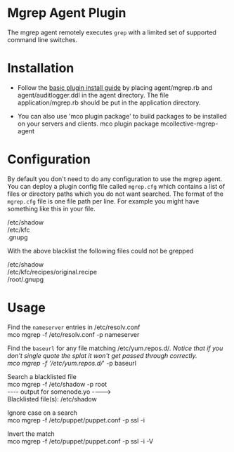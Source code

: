 Mgrep Agent Plugin
=============================
The mgrep agent remotely executes `grep` with a limited set of supported command line switches.  

Installation
=============================

  * Follow the [basic plugin install guide](http://projects.puppetlabs.com/projects/mcollective-plugins/wiki/InstalingPlugins) by placing 
 agent/mgrep.rb and agent/auditlogger.ddl in the agent directory.  The file application/mgrep.rb should be put in the application directory. 

  * You can also use 'mco plugin package' to build packages to be installed on your servers and clients.
  mco plugin package mcollective-mgrep-agent

Configuration
=============================
By default you don't need to do any configuration to use the mgrep agent.   You can deploy a plugin config file called `mgrep.cfg` which contains a list of files or directory paths which you do not want searched.    The format of the `mgrep.cfg` file is one file path per line.  For example you might have something like this in your file.

/etc/shadow  
/etc/kfc  
.gnupg  

With the above blacklist the following files could not be grepped

/etc/shadow  
/etc/kfc/recipes/original.recipe  
/root/.gnupg  

Usage
=============================

Find the `nameserver` entries in /etc/resolv.conf  
mco mgrep -f /etc/resolv.conf -p nameserver  

Find the `baseurl` for any file matching /etc/yum.repos.d/*.  Notice that if you don't single quote the splat it won't get passed through correctly.   
mco mgrep -f '/etc/yum.repos.d/*' -p baseurl   

Search a blacklisted file  
mco mgrep -f /etc/shadow -p root  
---- output for somenode.yo ---->  
Blacklisted file(s): /etc/shadow  

Ignore case on a search  
mco mgrep -f /etc/puppet/puppet.conf -p ssl -i  

Invert the match  
mco mgrep -f /etc/puppet/puppet.conf -p ssl -i -V  

